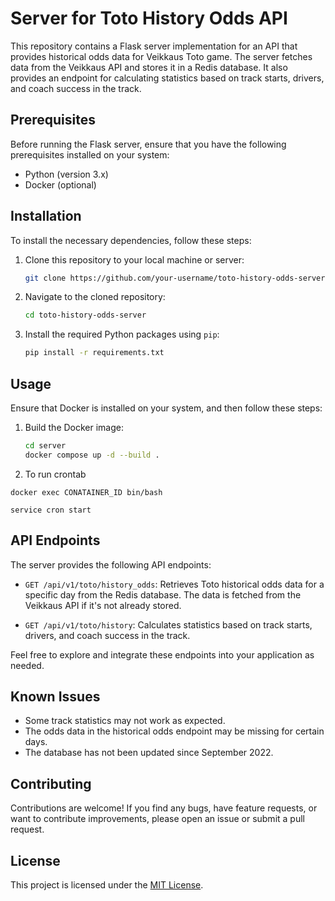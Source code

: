 # Server for Toto History Odds API

This repository contains a Flask server implementation for an API that provides historical odds data for Veikkaus Toto game. The server fetches data from the Veikkaus API and stores it in a Redis database. It also provides an endpoint for calculating statistics based on track starts, drivers, and coach success in the track.

## Prerequisites

Before running the Flask server, ensure that you have the following prerequisites installed on your system:

- Python (version 3.x)
- Docker (optional)

## Installation

To install the necessary dependencies, follow these steps:

1. Clone this repository to your local machine or server:

   ```bash
   git clone https://github.com/your-username/toto-history-odds-server.git
   ```

2. Navigate to the cloned repository:

   ```bash
   cd toto-history-odds-server
   ```

3. Install the required Python packages using `pip`:

   ```bash
   pip install -r requirements.txt
   ```



## Usage

Ensure that Docker is installed on your system, and then follow these steps:

1. Build the Docker image:

   ```bash
   cd server
   docker compose up -d --build .
   ```
2. To run crontab
```
docker exec CONATAINER_ID bin/bash

service cron start
```


## API Endpoints

The server provides the following API endpoints:

- `GET /api/v1/toto/history_odds`: Retrieves Toto historical odds data for a specific day from the Redis database. The data is fetched from the Veikkaus API if it's not already stored.

- `GET /api/v1/toto/history`: Calculates statistics based on track starts, drivers, and coach success in the track.

Feel free to explore and integrate these endpoints into your application as needed.



## Known Issues

- Some track statistics may not work as expected.
- The odds data in the historical odds endpoint may be missing for certain days.
- The database has not been updated since September 2022.

## Contributing

Contributions are welcome! If you find any bugs, have feature requests, or want to contribute improvements, please open an issue or submit a pull request.

## License

This project is licensed under the [MIT License](LICENSE).
